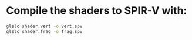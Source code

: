 # Compile the shaders to SPIR-V with:

```bash
glslc shader.vert -o vert.spv
glslc shader.frag -o frag.spv
```